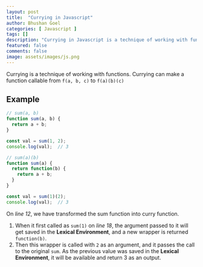 ```yaml
---
layout: post
title:  "Currying in Javascript"
author: Bhushan Goel
categories: [ Javascript ]
tags: []
description: "Currying in Javascript is a technique of working with functions. It can make a function callable from `f(a, b, c)` to `f(a)(b)(c)`"
featured: false
comments: false
image: assets/images/js.png
---
```


Currying is a technique of working with functions. Currying can make a function callable from `f(a, b, c)` to `f(a)(b)(c)`

## Example


```javascript
// sum(a, b)
function sum(a, b) {
  return a + b;
}

const val = sum(1, 2);
console.log(val);  // 3
```
```javascript
// sum(a)(b)
function sum(a) {
  return function(b) {
    return a + b;
  }
}

const val = sum(1)(2);
console.log(val);  // 3
```

On _line 12_, we have transformed the sum function into curry function.

1. When it first called as `sum(1)` on _line 18_, the argument passed to it will get saved in the **Lexical Environment**, and a new wrapper is returned `function(b)`.
2. Then this wrapper is called with `2` as an argument, and it passes the call to the original `sum`. As the previous value was saved in the **Lexical Environment**, it will be available and return 3 as an output.


